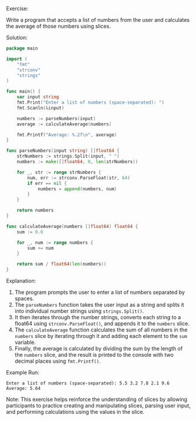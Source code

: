 Exercise:

Write a program that accepts a list of numbers from the user and calculates the average of those numbers using slices.

Solution:

```go
package main

import (
	"fmt"
	"strconv"
	"strings"
)

func main() {
	var input string
	fmt.Print("Enter a list of numbers (space-separated): ")
	fmt.Scanln(&input)

	numbers := parseNumbers(input)
	average := calculateAverage(numbers)

	fmt.Printf("Average: %.2f\n", average)
}

func parseNumbers(input string) []float64 {
	strNumbers := strings.Split(input, " ")
	numbers := make([]float64, 0, len(strNumbers))

	for _, str := range strNumbers {
		num, err := strconv.ParseFloat(str, 64)
		if err == nil {
			numbers = append(numbers, num)
		}
	}

	return numbers
}

func calculateAverage(numbers []float64) float64 {
	sum := 0.0

	for _, num := range numbers {
		sum += num
	}

	return sum / float64(len(numbers))
}
```

Explanation:

1. The program prompts the user to enter a list of numbers separated by spaces.
2. The `parseNumbers` function takes the user input as a string and splits it into individual number strings using `strings.Split()`.
3. It then iterates through the number strings, converts each string to a float64 using `strconv.ParseFloat()`, and appends it to the `numbers` slice.
4. The `calculateAverage` function calculates the sum of all numbers in the `numbers` slice by iterating through it and adding each element to the `sum` variable.
5. Finally, the average is calculated by dividing the sum by the length of the `numbers` slice, and the result is printed to the console with two decimal places using `fmt.Printf()`.

Example Run:

```
Enter a list of numbers (space-separated): 5.5 3.2 7.8 2.1 9.6
Average: 5.64
```

Note: This exercise helps reinforce the understanding of slices by allowing participants to practice creating and manipulating slices, parsing user input, and performing calculations using the values in the slice.